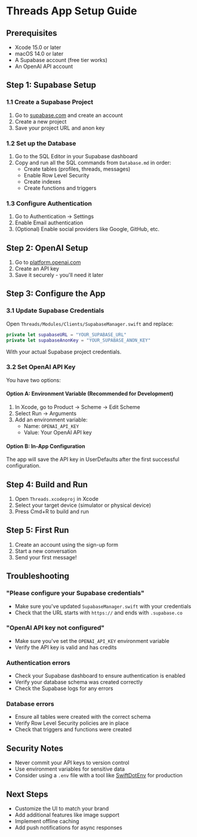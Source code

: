 # Threads App Setup Guide

## Prerequisites

- Xcode 15.0 or later
- macOS 14.0 or later
- A Supabase account (free tier works)
- An OpenAI API account

## Step 1: Supabase Setup

### 1.1 Create a Supabase Project

1. Go to [supabase.com](https://supabase.com) and create an account
2. Create a new project
3. Save your project URL and anon key

### 1.2 Set up the Database

1. Go to the SQL Editor in your Supabase dashboard
2. Copy and run all the SQL commands from `Database.md` in order:
   - Create tables (profiles, threads, messages)
   - Enable Row Level Security
   - Create indexes
   - Create functions and triggers

### 1.3 Configure Authentication

1. Go to Authentication → Settings
2. Enable Email authentication
3. (Optional) Enable social providers like Google, GitHub, etc.

## Step 2: OpenAI Setup

1. Go to [platform.openai.com](https://platform.openai.com)
2. Create an API key
3. Save it securely - you'll need it later

## Step 3: Configure the App

### 3.1 Update Supabase Credentials

Open `Threads/Modules/Clients/SupabaseManager.swift` and replace:

```swift
private let supabaseURL = "YOUR_SUPABASE_URL"
private let supabaseAnonKey = "YOUR_SUPABASE_ANON_KEY"
```

With your actual Supabase project credentials.

### 3.2 Set OpenAI API Key

You have two options:

#### Option A: Environment Variable (Recommended for Development)

1. In Xcode, go to Product → Scheme → Edit Scheme
2. Select Run → Arguments
3. Add an environment variable:
   - Name: `OPENAI_API_KEY`
   - Value: Your OpenAI API key

#### Option B: In-App Configuration

The app will save the API key in UserDefaults after the first successful configuration.

## Step 4: Build and Run

1. Open `Threads.xcodeproj` in Xcode
2. Select your target device (simulator or physical device)
3. Press Cmd+R to build and run

## Step 5: First Run

1. Create an account using the sign-up form
2. Start a new conversation
3. Send your first message!

## Troubleshooting

### "Please configure your Supabase credentials"

- Make sure you've updated `SupabaseManager.swift` with your credentials
- Check that the URL starts with `https://` and ends with `.supabase.co`

### "OpenAI API key not configured"

- Make sure you've set the `OPENAI_API_KEY` environment variable
- Verify the API key is valid and has credits

### Authentication errors

- Check your Supabase dashboard to ensure authentication is enabled
- Verify your database schema was created correctly
- Check the Supabase logs for any errors

### Database errors

- Ensure all tables were created with the correct schema
- Verify Row Level Security policies are in place
- Check that triggers and functions were created

## Security Notes

- Never commit your API keys to version control
- Use environment variables for sensitive data
- Consider using a `.env` file with a tool like [SwiftDotEnv](https://github.com/thebarndog/swift-dotenv) for production

## Next Steps

- Customize the UI to match your brand
- Add additional features like image support
- Implement offline caching
- Add push notifications for async responses 